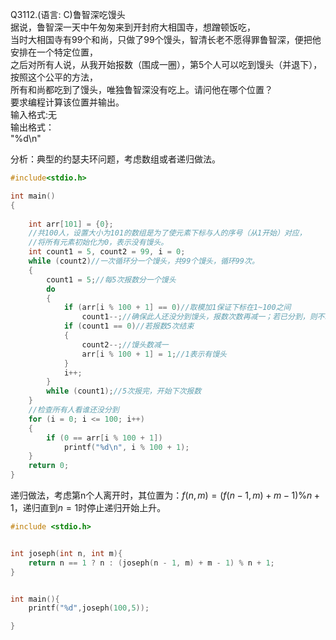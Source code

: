 
Q3112.(语言: C)鲁智深吃馒头 \
据说，鲁智深一天中午匆匆来到开封府大相国寺，想蹭顿饭吃， \
当时大相国寺有99个和尚，只做了99个馒头，智清长老不愿得罪鲁智深，便把他安排在一个特定位置， \
之后对所有人说，从我开始报数（围成一圈），第5个人可以吃到馒头（并退下），按照这个公平的方法， \
所有和尚都吃到了馒头，唯独鲁智深没有吃上。请问他在哪个位置？ \
要求编程计算该位置并输出。 \
输入格式:无 \
输出格式： \
"%d\n" 

分析：典型的约瑟夫环问题，考虑数组或者递归做法。
```c
#include<stdio.h>

int main()
{	
   
    int arr[101] = {0};
    //共100人，设置大小为101的数组是为了使元素下标与人的序号（从1开始）对应，
    //将所有元素初始化为0，表示没有馒头。
    int count1 = 5, count2 = 99, i = 0;
    while (count2)//一次循环分一个馒头，共99个馒头，循环99次。
    {
        count1 = 5;//每5次报数分一个馒头
        do
        {
            if (arr[i % 100 + 1] == 0)//取模加1保证下标在1~100之间
                count1--;//确保此人还没分到馒头，报数次数再减一；若已分到，则不减
            if (count1 == 0)//若报数5次结束
            {
                count2--;//馒头数减一
                arr[i % 100 + 1] = 1;//1表示有馒头
            }
            i++;
        }
        while (count1);//5次报完，开始下次报数
    }
    //检查所有人看谁还没分到
    for (i = 0; i <= 100; i++)
    {
        if (0 == arr[i % 100 + 1])
            printf("%d\n", i % 100 + 1);
    }
    return 0;
}
```
递归做法，考虑第n个人离开时，其位置为：$`f(n,m)=(f(n-1,m)+m-1) \% n+1`$，递归直到$`n=1`$时停止递归开始上升。
```c
#include <stdio.h>


int joseph(int n, int m){
    return n == 1 ? n : (joseph(n - 1, m) + m - 1) % n + 1;
}


int main(){
 	printf("%d",joseph(100,5));

}
	


```
